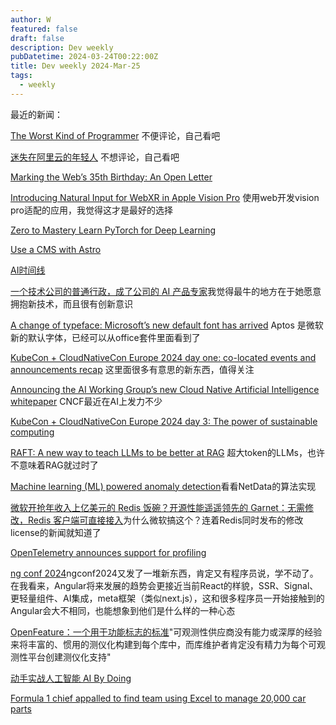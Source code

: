 ```yaml
---
author: W
featured: false
draft: false
description: Dev weekly
pubDatetime: 2024-03-24T00:22:00Z
title: Dev weekly 2024-Mar-25
tags:
  - weekly
---
```


最近的新闻：

[The Worst Kind of Programmer](http://mikhailian.mova.org/node/284) 不便评论，自己看吧

[迷失在阿里云的年轻人](https://mp.weixin.qq.com/s/w7YzdxSrAsIqk2gXBks9CA) 不想评论，自己看吧

[Marking the Web’s 35th Birthday: An Open Letter](https://webfoundation.org/2024/03/marking-the-webs-35th-birthday-an-open-letter/)

[Introducing Natural Input for WebXR in Apple Vision Pro](https://webkit.org/blog/15162/introducing-natural-input-for-webxr-in-apple-vision-pro/) 使用web开发vision pro适配的应用，我觉得这才是最好的选择

[Zero to Mastery Learn PyTorch for Deep Learning](https://www.learnpytorch.io/00_pytorch_fundamentals/)

[Use a CMS with Astro](https://docs.astro.build/en/guides/cms/)

[AI时间线](https://github.com/zhugezifang/ai_timeline)

[一个技术公司的普通行政，成了公司的 AI 产品专家](https://mp.weixin.qq.com/s/52bwRCylRuuT3IC7jDLDBg)我觉得最牛的地方在于她愿意拥抱新技术，而且很有创新意识

[A change of typeface: Microsoft’s new default font has arrived](https://microsoft.design/articles/a-change-of-typeface-microsoft-s-new-default-font-has-arrived) Aptos 是微软新的默认字体，已经可以从office套件里面看到了

[KubeCon + CloudNativeCon Europe 2024 day one: co-located events and announcements recap](https://www.cncf.io/blog/2024/03/19/kubecon-cloudnativecon-europe-2024-day-one-co-located-events-and-announcements-recap/) 这里面很多有意思的新东西，值得关注

[Announcing the AI Working Group’s new Cloud Native Artificial Intelligence whitepaper](https://www.cncf.io/blog/2024/03/19/announcing-the-ai-working-groups-new-cloud-native-artificial-intelligence-whitepaper/) CNCF最近在AI上发力不少

[KubeCon + CloudNativeCon Europe 2024 day 3: The power of sustainable computing](https://www.cncf.io/blog/2024/03/21/kubecon-cloudnativecon-europe-2024-day-three-the-power-of-sustainable-computing/)

[RAFT: A new way to teach LLMs to be better at RAG](https://techcommunity.microsoft.com/t5/ai-ai-platform-blog/raft-a-new-way-to-teach-llms-to-be-better-at-rag/ba-p/4084674) 超大token的LLMs，也许不意味着RAG就过时了

[Machine learning (ML) powered anomaly detection](https://github.com/netdata/netdata/tree/master/src/ml)看看NetData的算法实现

[微软开抢年收入上亿美元的 Redis 饭碗？开源性能遥遥领先的 Garnet：无需修改，Redis 客户端可直接接入](https://mp.weixin.qq.com/s/m6a7SPm6xpRVSvpjTofoXA)为什么微软搞这个？连着Redis同时发布的修改license的新闻就知道了

[OpenTelemetry announces support for profiling](https://www.cncf.io/blog/2024/03/19/opentelemetry-announces-support-for-profiling/)

[ng conf 2024](https://ng-conf.org/sessions/)ngconf2024又发了一堆新东西，肯定又有程序员说，学不动了。在我看来，Angular将来发展的趋势会更接近当前React的样貌，SSR、Signal、更轻量组件、AI集成，meta框架（类似next.js），这和很多程序员一开始接触到的Angular会大不相同，也能想象到他们是什么样的一种心态

[OpenFeature：一个用于功能标志的标准](https://mp.weixin.qq.com/s/zKdo_F87EphgQwoX6nd-jQ)"可观测性供应商没有能力或深厚的经验来将丰富的、惯用的测仪化构建到每个库中，而库维护者肯定没有精力为每个可观测性平台创建测仪化支持"

[动手实战人工智能 AI By Doing](https://aibydoing.com/intro)

[Formula 1 chief appalled to find team using Excel to manage 20,000 car parts](https://arstechnica.com/cars/2024/03/formula-1-chief-appalled-to-find-team-using-excel-to-manage-20000-car-parts/)
